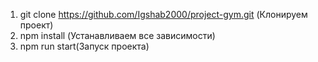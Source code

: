 1) git clone https://github.com/Igshab2000/project-gym.git (Клонируем проект)
2) npm install (Устанавливаем все зависимости)
3) npm run start(Запуск проекта)